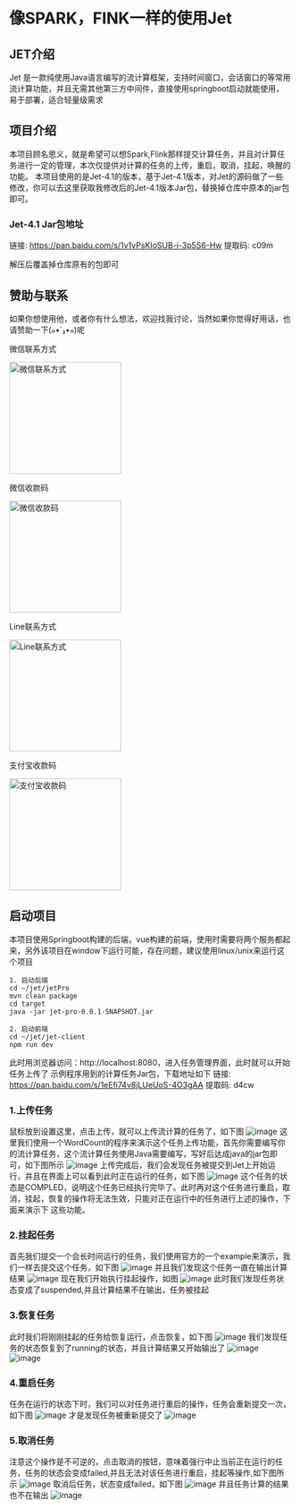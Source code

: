 # 像SPARK，FINK一样的使用Jet

## JET介绍
Jet 是一款纯使用Java语言编写的流计算框架，支持时间窗口，会话窗口的等常用流计算功能，并且无需其他第三方中间件，直接使用springboot启动就能使用，易于部署，适合轻量级需求

## 项目介绍
本项目顾名思义，就是希望可以想Spark,Flink那样提交计算任务，并且对计算任务进行一定的管理，本次仅提供对计算的任务的上传，重启，取消，挂起，唤醒的功能。
本项目使用的是Jet-4.1的版本，基于Jet-4.1版本，对Jet的源码做了一些修改，你可以去这里获取我修改后的Jet-4.1版本Jar包，替换掉仓库中原本的jar包即可。

### Jet-4.1 Jar包地址
链接: https://pan.baidu.com/s/1v1yPsKIoSUB-i-3p5S6-Hw 提取码: c09m

解压后覆盖掉仓库原有的包即可

## 赞助与联系
如果你想使用他，或者你有什么想法，欢迎找我讨论，当然如果你觉得好用话，也请赞助一下(๑•́ ₃•๑)呢

微信联系方式

<img src="https://github.com/clncon/jetPro/blob/master/img/wexin.png" width="200" alt="微信联系方式" />

微信收款码

<img src="https://github.com/clncon/jetPro/blob/master/img/wxpay.png" width="200" alt="微信收款码" />

Line联系方式

<img src="https://github.com/clncon/jetPro/blob/master/img/line.png" width="200" alt="Line联系方式" />

支付宝收款码

<img src="https://github.com/clncon/jetPro/blob/master/img/alipay.png" width="200" alt="支付宝收款码" />

## 启动项目
本项目使用Springboot构建的后端，vue构建的前端，使用时需要将两个服务都起来，另外该项目在window下运行可能，存在问题，建议使用linux/unix来运行这个项目
```
1. 启动后端
cd ~/jet/jetPro
mvn clean package
cd target
java -jar jet-pro-0.0.1-SNAPSHOT.jar

2. 启动前端
cd ~/jet/jet-client
npm run dev
```
此时用浏览器访问：http://localhost:8080，进入任务管理界面，此时就可以开始任务上传了
示例程序用到的计算任务Jar包，下载地址如下
链接: https://pan.baidu.com/s/1eEfi74v8jLUeUoS-4O3gAA 提取码: d4cw

### 1.上传任务
鼠标放到设置这里，点击上传，就可以上传流计算的任务了，如下图
![image](img/upload1.png)
这里我们使用一个WordCount的程序来演示这个任务上传功能，首先你需要编写你的流计算任务，这个流计算任务使用Java需要编写，写好后达成java的jar包即可，如下图所示
![image](img/upload2.png)
上传完成后，我们会发现任务被提交到Jet上开始运行，并且在界面上可以看到此时正在运行的任务，如下图
![image](img/task.png)
这个任务的状态是COMPLED，说明这个任务已经执行完毕了。此时再对这个任务进行重启，取消，挂起，恢复的操作将无法生效，只能对正在运行中的任务进行上述的操作，下面来演示下
这些功能。

### 2.挂起任务
首先我们提交一个会长时间运行的任务，我们使用官方的一个example来演示，我们一样去提交这个任务，如下图
![image](img/runing.png)
并且我们发现这个任务一直在输出计算结果
![image](img/resume2.png)
现在我们开始执行挂起操作，如图
![image](img/suspend.png)
此时我们发现任务状态变成了suspended,并且计算结果不在输出，任务被挂起

### 3.恢复任务
此时我们将刚刚挂起的任务给恢复运行，点击恢复，如下图
![image](img/resume.png)
我们发现任务的状态恢复到了running的状态，并且计算结果又开始输出了
![image](img/running.png)
![image](img/resume2.png)

### 4.重启任务
任务在运行的状态下时，我们可以对任务进行重启的操作，任务会重新提交一次，如下图
![image](img/restart.png)
才是发现任务被重新提交了
![image](img/restart2.png)

### 5.取消任务
注意这个操作是不可逆的，点击取消的按钮，意味着强行中止当前正在运行的任务，任务的状态会变成failed,并且无法对该任务进行重启，挂起等操作,如下图所示
![image](img/cancel.png)
取消后任务，状态变成failed，如下图
![image](img/faild.png)
并且任务计算的结果也不在输出
![image](img/faild2.png)










